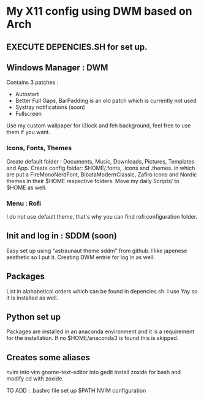 # My X11 config using DWM based on Arch

## EXECUTE DEPENCIES.SH for set up.

## Windows Manager : DWM 
Contains 3 patches :
- Autostart
- Better Full Gaps, BarPadding is an old patch which is currently not used
- Systray notifications (soon)
- Fullscreen

Use my custom wallpaper for i3lock and feh background, feel free to use them if you want.

### Icons, Fonts, Themes
Create default folder : Documents, Music, Downloads, Pictures, Templates and App.
Create config folder: $HOME/.fonts, .icons and .themes.
in which are put a FireMonoNerdFont, BibataModernClassic, Zafiro icons and Nordic themes in their $HOME respective folders.
Move my daily Scripts/ to $HOME as well.

### Menu : Rofi

I do not use default theme, that's why you can find rofi configuration folder.

## Init and log in : SDDM (soon) 

Easy set up using "astraunaut theme sddm" from github. I like japenese aesthetic so I put it.
Creating DWM entrie for log in as well.

## Packages 

List in alphabetical orders which can be found in depencies.sh.
I use Yay so it is installed as well.

## Python set up

Packages are installed in an anaconda environment and it is a requirement for the installation. 
If no $HOME/anaconda3 is found this is skipped.

## Creates some aliases 

nvim into vim
gnome-text-editor into gedit
install zoxide for bash and modify cd with zoxide.

TO ADD : 
.bashrc file 
set up $PATH
NVIM configuration 



